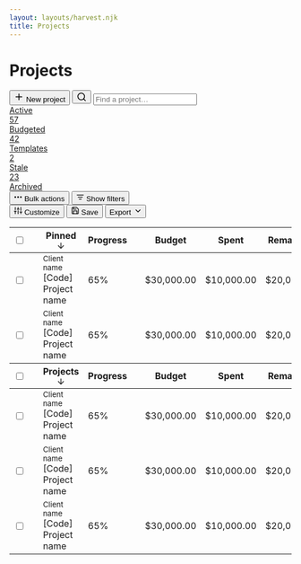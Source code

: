 ```yaml
---
layout: layouts/harvest.njk
title: Projects
---
```


<main>
  <div class="flex justify-space-between">
    <div class="flex">
      <h1>Projects</h1>
    </div>
    <div class="flex">
      <button class="button primary">
        <svg xmlns="http://www.w3.org/2000/svg" width="18" height="18" viewBox="0 0 24 24" fill="none" stroke="currentColor" stroke-width="2" stroke-linecap="round" stroke-linejoin="round"><line x1="12" y1="5" x2="12" y2="19"></line><line x1="5" y1="12" x2="19" y2="12"></line></svg>
        New project
      </button>
      <button class="button button-icon show-mobile"><svg xmlns="http://www.w3.org/2000/svg" width="18" height="18" viewBox="0 0 24 24" fill="none" stroke="currentColor" stroke-width="2" stroke-linecap="round" stroke-linejoin="round"><circle cx="11" cy="11" r="8"></circle><line x1="21" y1="21" x2="16.65" y2="16.65"></line></svg></button>
      <input class="input search show-desktop" type="text" placeholder="Find a project…">
    </div>
  </div>

  <div class="tabs mt-24 mb-16">
    <nav>
      <a href="#" class="is-selected">Active <div class="badge">57</div></a>
      <a href="#">Budgeted <div class="badge">42</div></a>
      <a href="#">Templates <div class="badge">2</div></a>
      <a href="#">Stale <div class="badge">23</div></a>
      <a href="#">Archived</a>
    </nav>
  </div>

  <div class="flex justify-space-between filters">
    <div class="flex">
      <button class="button button-sm is-disabled"><svg xmlns="http://www.w3.org/2000/svg" width="15" height="15" viewBox="0 0 24 24" fill="none" stroke="currentColor" stroke-width="3" stroke-linecap="round" stroke-linejoin="round"><circle cx="12" cy="12" r="1"></circle><circle cx="20" cy="12" r="1"></circle><circle cx="4" cy="12" r="1"></circle></svg> Bulk actions</button>
      <button class="button button-sm"><svg xmlns="http://www.w3.org/2000/svg" width="15" height="15" viewBox="0 0 24 24" fill="none" stroke="currentColor" stroke-width="2" stroke-linecap="round" stroke-linejoin="round"><line x1="6" y1="12" x2="18" y2="12"></line><line x1="3" y1="6" x2="21" y2="6"></line><line x1="9" y1="18" x2="15" y2="18"></line></svg> Show filters</button>
    </div>
    <div class="flex">
      <button class="button button-sm"><svg xmlns="http://www.w3.org/2000/svg" width="15" height="15" viewBox="0 0 24 24" fill="none" stroke="currentColor" stroke-width="2" stroke-linecap="round" stroke-linejoin="round"><line x1="4" y1="21" x2="4" y2="14"></line><line x1="4" y1="10" x2="4" y2="3"></line><line x1="12" y1="21" x2="12" y2="12"></line><line x1="12" y1="8" x2="12" y2="3"></line><line x1="20" y1="21" x2="20" y2="16"></line><line x1="20" y1="12" x2="20" y2="3"></line><line x1="1" y1="14" x2="7" y2="14"></line><line x1="9" y1="8" x2="15" y2="8"></line><line x1="17" y1="16" x2="23" y2="16"></line></svg> Customize</button>
      <button class="button button-sm"><svg xmlns="http://www.w3.org/2000/svg" width="15" height="15" viewBox="0 0 24 24" fill="none" stroke="currentColor" stroke-width="2" stroke-linecap="round" stroke-linejoin="round"><path d="M19 21H5a2 2 0 0 1-2-2V5a2 2 0 0 1 2-2h11l5 5v11a2 2 0 0 1-2 2z"></path><polyline points="17 21 17 13 7 13 7 21"></polyline><polyline points="7 3 7 8 15 8"></polyline></svg> Save</button>
      <button class="button button-sm">Export <svg xmlns="http://www.w3.org/2000/svg" width="15" height="15" viewBox="0 0 24 24" fill="none" stroke="currentColor" stroke-width="2" stroke-linecap="round" stroke-linejoin="round"><polyline points="8 10 14 16 20 10"></polyline></svg></button>
    </div>
  </div>

  <div class="table-wrapper mt-16">
    <table border="0" class="table" cellpadding="0" cellspacing="0">
      <tbody>
        <tr>
          <th class="no-width"><input type="checkbox"></th>
          <th class="no-width"></th>
          <th class="nowrap is-sorted">Pinned <svg xmlns="http://www.w3.org/2000/svg" width="16" height="16" viewBox="0 0 24 24" fill="none" stroke="currentColor" stroke-width="2" stroke-linecap="round" stroke-linejoin="round" class="feather feather-arrow-down"><line x1="12" y1="5" x2="12" y2="19"></line><polyline points="19 12 12 19 5 12"></polyline></svg></th>
          <th class="no-width text-right">Progress</th>
          <th class="no-width"></th>
          <th class="no-width text-right">Budget</th>
          <th class="no-width text-right">Spent</th>
          <th class="no-width text-right">Remaining</th>
          <th class="no-width"></th>
        </tr>
      </tbody>
      <tbody>
        <tr>
          <td class="no-width"><input type="checkbox"></td>
          <td class="no-width"><svg xmlns="http://www.w3.org/2000/svg" width="17" height="17" fill="none" viewBox="0 0 24 24" stroke="currentColor" stroke-linecap="round" stroke-width="2" style="vertical-align:middle;"><path d="M7 6.1V5c0-1.1.8-2 2-2h6a2 2 0 0 1 2 2v1.1c0 .5-.3.9-.8.9h-.3c-.3 0-.6.3-.6.7 0 .2 0 .4.2.5 1 .8 2.6 2.5 3.2 4.8.3 1-.6 2-1.7 2H7c-1.1 0-2-1-1.7-2 .6-2.3 2.1-4 3.2-4.8l.2-.5c0-.4-.3-.7-.6-.7h-.3a.9.9 0 0 1-.9-.9ZM12 15v6"></path></svg></td>
          <td class="nowrap">
            <div class="mb-4">
              <small class="color-secondary">Client name</small><br>
              [Code] Project name
            </div>
          </td>
          <td class="no-width text-right">65%</td>
          <td class="no-width"><div class="meter"></div></td>
          <td class="no-width text-right">$30,000.00</td>
          <td class="no-width text-right">$10,000.00</td>
          <td class="no-width text-right nowrap">$20,000.00</td>
          <td class="no-width">
            <a href="{{ '/project-analysis' | url }}" class="button button-sm button-empty button-icon">
              <svg xmlns="http://www.w3.org/2000/svg" width="17" height="17" viewBox="0 0 24 24" fill="none" stroke="currentColor" stroke-width="3" stroke-linecap="round" stroke-linejoin="round"><circle cx="12" cy="12" r="1"></circle><circle cx="20" cy="12" r="1"></circle><circle cx="4" cy="12" r="1"></circle></svg>
            </a>
          </td>
        </tr>
        <tr>
          <td class="no-width"><input type="checkbox"></td>
          <td class="no-width"><svg xmlns="http://www.w3.org/2000/svg" width="17" height="17" fill="none" viewBox="0 0 24 24" stroke="currentColor" stroke-linecap="round" stroke-width="2" style="vertical-align:middle;"><path d="M7 6.1V5c0-1.1.8-2 2-2h6a2 2 0 0 1 2 2v1.1c0 .5-.3.9-.8.9h-.3c-.3 0-.6.3-.6.7 0 .2 0 .4.2.5 1 .8 2.6 2.5 3.2 4.8.3 1-.6 2-1.7 2H7c-1.1 0-2-1-1.7-2 .6-2.3 2.1-4 3.2-4.8l.2-.5c0-.4-.3-.7-.6-.7h-.3a.9.9 0 0 1-.9-.9ZM12 15v6"></path></svg></td>
          <td class="nowrap">
            <div class="mb-4">
              <small class="color-secondary">Client name</small><br>
              [Code] Project name
            </div>
          </td>
          <td class="no-width text-right">65%</td>
          <td class="no-width"><div class="meter"></div></td>
          <td class="no-width text-right">$30,000.00</td>
          <td class="no-width text-right">$10,000.00</td>
          <td class="no-width text-right nowrap">$20,000.00</td>
          <td class="no-width">
            <a href="{{ '/project-analysis' | url }}" class="button button-sm button-empty button-icon">
              <svg xmlns="http://www.w3.org/2000/svg" width="17" height="17" viewBox="0 0 24 24" fill="none" stroke="currentColor" stroke-width="3" stroke-linecap="round" stroke-linejoin="round"><circle cx="12" cy="12" r="1"></circle><circle cx="20" cy="12" r="1"></circle><circle cx="4" cy="12" r="1"></circle></svg>
            </a>
          </td>
        </tr>
        <tbody>
        <tr>
          <th class="no-width"><input type="checkbox"></th>
          <th class="no-width"></th>
          <th class="nowrap is-sorted">Projects <svg xmlns="http://www.w3.org/2000/svg" width="16" height="16" viewBox="0 0 24 24" fill="none" stroke="currentColor" stroke-width="2" stroke-linecap="round" stroke-linejoin="round" class="feather feather-arrow-down"><line x1="12" y1="5" x2="12" y2="19"></line><polyline points="19 12 12 19 5 12"></polyline></svg></th>
          <th class="no-width text-right">Progress</th>
          <th class="no-width"></th>
          <th class="no-width text-right">Budget</th>
          <th class="no-width text-right">Spent</th>
          <th class="no-width text-right">Remaining</th>
          <th class="no-width"></th>
        </tr>
      </tbody>
        <tr>
          <td class="no-width"><input type="checkbox"></td>
          <td class="no-width"></td>
          <td class="nowrap">
            <div class="mb-4">
              <small class="color-secondary">Client name</small><br>
              [Code] Project name
            </div>
          </td>
          <td class="no-width text-right">65%</td>
          <td class="no-width"><div class="meter"></div></td>
          <td class="no-width text-right">$30,000.00</td>
          <td class="no-width text-right">$10,000.00</td>
          <td class="no-width text-right nowrap">$20,000.00</td>
          <td class="no-width">
            <a href="{{ '/project-analysis' | url }}" class="button button-sm button-empty button-icon">
              <svg xmlns="http://www.w3.org/2000/svg" width="17" height="17" viewBox="0 0 24 24" fill="none" stroke="currentColor" stroke-width="3" stroke-linecap="round" stroke-linejoin="round"><circle cx="12" cy="12" r="1"></circle><circle cx="20" cy="12" r="1"></circle><circle cx="4" cy="12" r="1"></circle></svg>
            </a>
          </td>
        </tr>
        <tr>
          <td class="no-width"><input type="checkbox"></td>
          <td class="no-width"></td>
          <td class="nowrap">
            <div class="mb-4">
              <small class="color-secondary">Client name</small><br>
              [Code] Project name
            </div>
          </td>
          <td class="no-width text-right">65%</td>
          <td class="no-width"><div class="meter"></div></td>
          <td class="no-width text-right">$30,000.00</td>
          <td class="no-width text-right">$10,000.00</td>
          <td class="no-width text-right nowrap">$20,000.00</td>
          <td class="no-width">
            <a href="{{ '/project-analysis' | url }}" class="button button-sm button-empty button-icon">
              <svg xmlns="http://www.w3.org/2000/svg" width="17" height="17" viewBox="0 0 24 24" fill="none" stroke="currentColor" stroke-width="3" stroke-linecap="round" stroke-linejoin="round"><circle cx="12" cy="12" r="1"></circle><circle cx="20" cy="12" r="1"></circle><circle cx="4" cy="12" r="1"></circle></svg>
            </a>
          </td>
        </tr>
        <tr>
          <td class="no-width"><input type="checkbox"></td>
          <td class="no-width"></td>
          <td class="nowrap">
            <div class="mb-4">
              <small class="color-secondary">Client name</small><br>
              [Code] Project name
            </div>
          </td>
          <td class="no-width text-right">65%</td>
          <td class="no-width"><div class="meter"></div></td>
          <td class="no-width text-right">$30,000.00</td>
          <td class="no-width text-right">$10,000.00</td>
          <td class="no-width text-right nowrap">$20,000.00</td>
          <td class="no-width">
            <a href="{{ '/project-analysis' | url }}" class="button button-sm button-empty button-icon">
              <svg xmlns="http://www.w3.org/2000/svg" width="17" height="17" viewBox="0 0 24 24" fill="none" stroke="currentColor" stroke-width="3" stroke-linecap="round" stroke-linejoin="round"><circle cx="12" cy="12" r="1"></circle><circle cx="20" cy="12" r="1"></circle><circle cx="4" cy="12" r="1"></circle></svg>
            </a>
          </td>
        </tr>
      </tbody>
    </table>
  </div>
</main>
